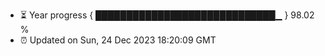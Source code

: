 - ⏳ Year progress { █████████████████████████████▁ } 98.02 %
- ⏰ Updated on Sun, 24 Dec 2023 18:20:09 GMT

